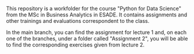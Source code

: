 This repository is a workfolder for the course "Python for Data Science" from the MSc in Business Analytics in ESADE. 
It contains assignments and other trainings and evaluations correspondent to the class.

In the main branch, you can find the assignment for lecture 1 and, on each one of the branches, under a folder called "Assignment 2", you will be able to find the corresponding exercises given from lecture 2.
